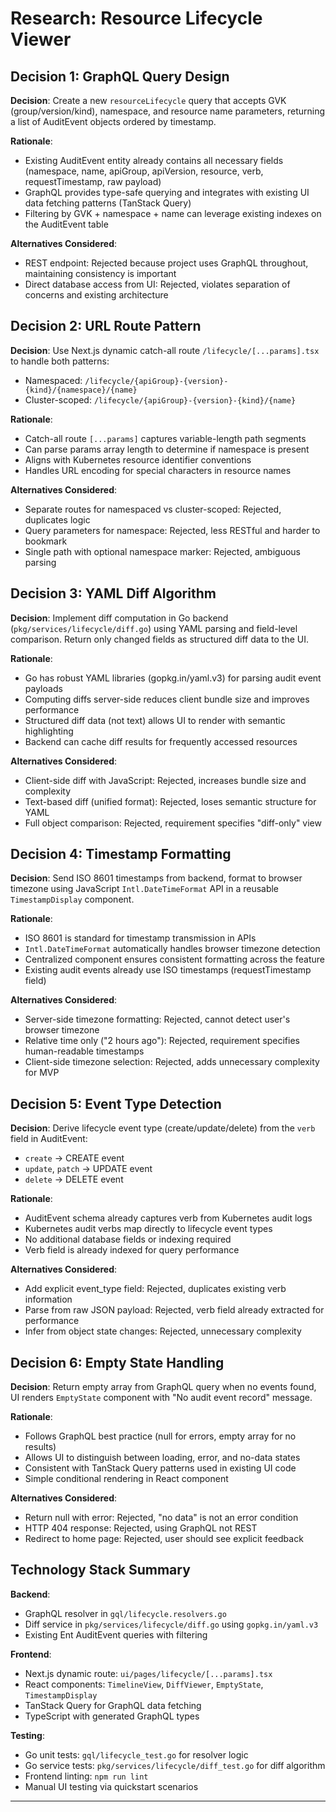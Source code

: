 # Research: Resource Lifecycle Viewer

## Decision 1: GraphQL Query Design

**Decision**: Create a new `resourceLifecycle` query that accepts GVK (group/version/kind), namespace, and resource name parameters, returning a list of AuditEvent objects ordered by timestamp.

**Rationale**:
- Existing AuditEvent entity already contains all necessary fields (namespace, name, apiGroup, apiVersion, resource, verb, requestTimestamp, raw payload)
- GraphQL provides type-safe querying and integrates with existing UI data fetching patterns (TanStack Query)
- Filtering by GVK + namespace + name can leverage existing indexes on the AuditEvent table

**Alternatives Considered**:
- REST endpoint: Rejected because project uses GraphQL throughout, maintaining consistency is important
- Direct database access from UI: Rejected, violates separation of concerns and existing architecture

## Decision 2: URL Route Pattern

**Decision**: Use Next.js dynamic catch-all route `/lifecycle/[...params].tsx` to handle both patterns:
- Namespaced: `/lifecycle/{apiGroup}-{version}-{kind}/{namespace}/{name}`
- Cluster-scoped: `/lifecycle/{apiGroup}-{version}-{kind}/{name}`

**Rationale**:
- Catch-all route `[...params]` captures variable-length path segments
- Can parse params array length to determine if namespace is present
- Aligns with Kubernetes resource identifier conventions
- Handles URL encoding for special characters in resource names

**Alternatives Considered**:
- Separate routes for namespaced vs cluster-scoped: Rejected, duplicates logic
- Query parameters for namespace: Rejected, less RESTful and harder to bookmark
- Single path with optional namespace marker: Rejected, ambiguous parsing

## Decision 3: YAML Diff Algorithm

**Decision**: Implement diff computation in Go backend (`pkg/services/lifecycle/diff.go`) using YAML parsing and field-level comparison. Return only changed fields as structured diff data to the UI.

**Rationale**:
- Go has robust YAML libraries (gopkg.in/yaml.v3) for parsing audit event payloads
- Computing diffs server-side reduces client bundle size and improves performance
- Structured diff data (not text) allows UI to render with semantic highlighting
- Backend can cache diff results for frequently accessed resources

**Alternatives Considered**:
- Client-side diff with JavaScript: Rejected, increases bundle size and complexity
- Text-based diff (unified format): Rejected, loses semantic structure for YAML
- Full object comparison: Rejected, requirement specifies "diff-only" view

## Decision 4: Timestamp Formatting

**Decision**: Send ISO 8601 timestamps from backend, format to browser timezone using JavaScript `Intl.DateTimeFormat` API in a reusable `TimestampDisplay` component.

**Rationale**:
- ISO 8601 is standard for timestamp transmission in APIs
- `Intl.DateTimeFormat` automatically handles browser timezone detection
- Centralized component ensures consistent formatting across the feature
- Existing audit events already use ISO timestamps (requestTimestamp field)

**Alternatives Considered**:
- Server-side timezone formatting: Rejected, cannot detect user's browser timezone
- Relative time only ("2 hours ago"): Rejected, requirement specifies human-readable timestamps
- Client-side timezone selection: Rejected, adds unnecessary complexity for MVP

## Decision 5: Event Type Detection

**Decision**: Derive lifecycle event type (create/update/delete) from the `verb` field in AuditEvent:
- `create` → CREATE event
- `update`, `patch` → UPDATE event
- `delete` → DELETE event

**Rationale**:
- AuditEvent schema already captures verb from Kubernetes audit logs
- Kubernetes audit verbs map directly to lifecycle event types
- No additional database fields or indexing required
- Verb field is already indexed for query performance

**Alternatives Considered**:
- Add explicit event_type field: Rejected, duplicates existing verb information
- Parse from raw JSON payload: Rejected, verb field already extracted for performance
- Infer from object state changes: Rejected, unnecessary complexity

## Decision 6: Empty State Handling

**Decision**: Return empty array from GraphQL query when no events found, UI renders `EmptyState` component with "No audit event record" message.

**Rationale**:
- Follows GraphQL best practice (null for errors, empty array for no results)
- Allows UI to distinguish between loading, error, and no-data states
- Consistent with TanStack Query patterns used in existing UI code
- Simple conditional rendering in React component

**Alternatives Considered**:
- Return null with error: Rejected, "no data" is not an error condition
- HTTP 404 response: Rejected, using GraphQL not REST
- Redirect to home page: Rejected, user should see explicit feedback

## Technology Stack Summary

**Backend**:
- GraphQL resolver in `gql/lifecycle.resolvers.go`
- Diff service in `pkg/services/lifecycle/diff.go` using `gopkg.in/yaml.v3`
- Existing Ent AuditEvent queries with filtering

**Frontend**:
- Next.js dynamic route: `ui/pages/lifecycle/[...params].tsx`
- React components: `TimelineView`, `DiffViewer`, `EmptyState`, `TimestampDisplay`
- TanStack Query for GraphQL data fetching
- TypeScript with generated GraphQL types

**Testing**:
- Go unit tests: `gql/lifecycle_test.go` for resolver logic
- Go service tests: `pkg/services/lifecycle/diff_test.go` for diff algorithm
- Frontend linting: `npm run lint`
- Manual UI testing via quickstart scenarios

---
